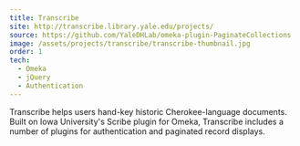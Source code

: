 ```yaml
---
title: Transcribe
site: http://transcribe.library.yale.edu/projects/
source: https://github.com/YaleDHLab/omeka-plugin-PaginateCollections
image: /assets/projects/transcribe/transcribe-thumbnail.jpg
order: 1
tech:
  - Omeka
  - jQuery
  - Authentication
---
```


Transcribe helps users hand-key historic Cherokee-language documents. Built on Iowa University's Scribe plugin for Omeka, Transcribe includes a number of plugins for authentication and paginated record displays.